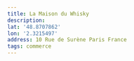 ```yaml
---
title: La Maison du Whisky
description:
lat: '48.8707862'
lon: '2.3215497'
address: 10 Rue de Surène Paris France
tags: commerce
---
```

